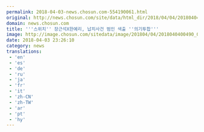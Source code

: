 ```yaml
---
permalink: 2018-04-03-news.chosun.com-554190061.html
original: http://news.chosun.com/site/data/html_dir/2018/04/04/2018040400506.html
domain: news.chosun.com
title: '''스위치'' 장근석X한예리, 납치사건 범인 색출 ''의기투합'''
image: http://image.chosun.com/sitedata/image/201804/04/2018040400490_0.jpg
date: 2018-04-03 23:26:10
category: news
translations: 
 - 'en'
 - 'es'
 - 'de'
 - 'ru'
 - 'ja'
 - 'fr'
 - 'it'
 - 'zh-CN'
 - 'zh-TW'
 - 'ar'
 - 'pt'
 - 'hy'
---
```


